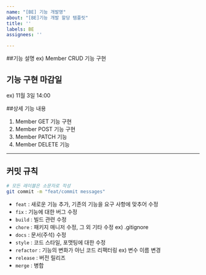 ```yaml
---
name: "[BE] 기능 개발명"
about: "[BE]기능 개발 할당 템플릿"
title: ''
labels: BE
assignees: ''

---
```


##기능 설명
ex) Member  CRUD 기능 구현  

## 기능 구현 마감일 
ex) 11월 3일 14:00

##상세 기능 내용
1. Member  GET 기능 구현
2. Member  POST 기능 구현 
3. Member  PATCH 기능
4. Member  DELETE 기능


-------------------------

## **커밋 규칙**

```bash
# 모든 레이블은 소문자로 작성
git commit -m "feat/commit messages"
```

- `feat` : 새로운 기능 추가, 기존의 기능을 요구 사항에 맞추어 수정
- `fix` : 기능에 대한 버그 수정
- `build` : 빌드 관련 수정
- `chore` : 패키지 매니저 수정, 그 외 기타 수정 ex) .gitignore
- `docs` : 문서(주석) 수정
- `style` : 코드 스타일, 포맷팅에 대한 수정
- `refactor` : 기능의 변화가 아닌 코드 리팩터링 ex) 변수 이름 변경
- `release` : 버전 릴리즈
- `merge` : 병합
